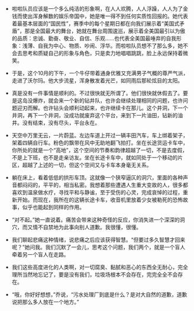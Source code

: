 - 啦啦队员应该是一个多么纯洁的形象啊，在人人欢腾，人人浮躁，人人为了金钱而使出浑身解数的娱乐帝国中，她是唯一得不到任何实质性回报的。她代表着最基本层面的“国民性”，赛季中的每个星期日都在向我们展示着“美国式矛盾”，那是全国最大的舞台，她就在舞台周围逡巡，展示着全美国最引以为傲的品质：忠诚、勤奋、敬业、自信、乐观……也代表全美国最唾弃的自我形象：浅薄、自我为中心、物质、吵闹、浮华。而啦啦队员想不了那么多，她不会去思考和质疑自己的形象与角色，只是卖力地唱唱跳跳，脸上永远保持着微笑。

- 于是，这个10月的下午，一个牛仔带着通身优雅又充满男子气概的尊严气派，走进了沃尔玛。他大步流星，浑身散发着光芒，如同雨后那轮炫目的太阳。

- 真是没有一件事情是顺利的。不过很快就无所谓了。他们很快就休假去了。要是这岛没爆炸，就会来一个新的钻井队，也许会继续处理相同的问题，也许问题迎刃而解。也许钻头会顺利动起来，也许继续卡在那儿。这个井洞，下一个井洞，再下一个井洞，没成功就废弃这个平台，来到下一片油田，钻新的油井。没有结束，没有尽头，平台永在。

- 天空中万里无云，一片蔚蓝。左边车道上开过一辆丰田汽车，车上绑着架子，架着四辆自行车。粉色的飘带在风中无助地翻飞拍打。坐在长途货运卡车中，你所处的就是一个“高地”，这个空间的节奏和韵律超越了一切，不是去度假，不是上下班，也不是走亲访友。坐在长途卡车中，就如同处于一个移动的片区，超越了上述的一切，但这个空间又与卡车本身毫无关系。

- 躺在床上，看着低低的拱形车顶。这就像一个狭窄逼仄的洞穴，里面的各种声音都闷闷的，平平的，相当私密。我想着那些遭遇人生重大变故的人，很多都喜欢到温泉做水疗，寻找平和与静谧，至于受伤的心灵，完成哀悼的过程，重新开始。而现在，我所在的这辆长途卡车，收音机里放着少女被勒死的恐怖故事，似乎也能起到同样的作用。

- “对不起。”她一直说着。痛苦会带来这种奇怪的反应，你消失进一个深深的洞穴，而又情不自禁地为此事向别人道歉。我很懂，很懂。

- 我们聊起悲痛这种情绪，说悲痛之后应该获得智慧。“但要过多久智慧才回来呢？”她问我。我们沉默了一会儿，思考这个问题，我们两个，就是一个盲人牵着另一个盲人在走路。

- 我们这些高度进化的人类啊，对一切腐臭、黏腻和恶心的东西全无耐心，完全理所当然地忘记了，要是没有我们，垃圾场根本不会存在，完完全全不会存在。

- “哦，你好好想想，”乔说，“污水处理厂到底是什么？是对大自然的道歉，道歉说把那么多人放在一个地方。”